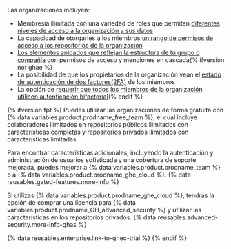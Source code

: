 Las organizaciones incluyen:
- Membresía ilimitada con una variedad de roles que permiten [diferentes niveles de acceso a la organización y sus datos](/articles/permission-levels-for-an-organization)
- La capacidad de otorgarles a los miembros [un rango de permisos de acceso a los repositorios de la organización](/articles/repository-permission-levels-for-an-organization)
- [Los elementos anidados que reflejan la estructura de tu grupo o compañía](/articles/about-teams) con permisos de acceso y menciones en cascada{% ifversion not ghae %}
- La posibilidad de que los propietarios de la organización vean el [estado de autenticación de dos factores(2FA)](/articles/about-two-factor-authentication) de los miembros
- La opción de [requerir que todos los miembros de la organización utilicen autenticación bifactorial](/articles/requiring-two-factor-authentication-in-your-organization){% endif %}

{% ifversion fpt %}
Puedes utilizar las organizaciones de forma gratuita con
{% data variables.product.prodname_free_team %}, el cual incluye colaboradores ilimitados en repositorios públicos ilimitados con características completas y repositorios privados ilimitados con características limitadas.

Para encontrar características adicionales, incluyendo la autenticación y administración de usuarios sofisticada y una cobertura de soporte mejorada, puedes mejorar a {% data variables.product.prodname_team %} o a {% data variables.product.prodname_ghe_cloud %}. {% data reusables.gated-features.more-info %}

Si utilizas {% data variables.product.prodname_ghe_cloud %}, tendrás la opción de comprar una licencia para {% data variables.product.prodname_GH_advanced_security %} y utilizar las características en los repositorios privados. {% data reusables.advanced-security.more-info-ghas %}

{% data reusables.enterprise.link-to-ghec-trial %}
{% endif %}
